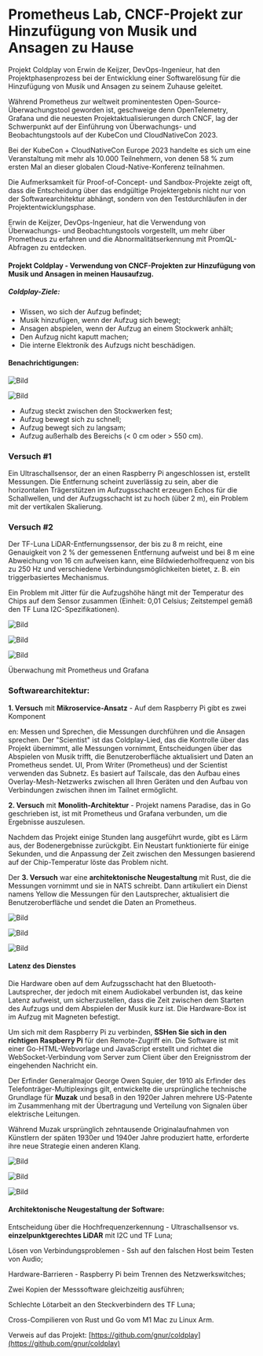 # **Prometheus Lab, CNCF-Projekt zur Hinzufügung von Musik und Ansagen zu Hause**

Projekt Coldplay von Erwin de Keijzer, DevOps-Ingenieur, hat den Projektphasenprozess bei der Entwicklung einer Softwarelösung für die Hinzufügung von Musik und Ansagen zu seinem Zuhause geleitet.

Während Prometheus zur weltweit prominentesten Open-Source-Überwachungstool geworden ist, geschweige denn OpenTelemetry, Grafana und die neuesten Projektaktualisierungen durch CNCF, lag der Schwerpunkt auf der Einführung von Überwachungs- und Beobachtungstools auf der KubeCon und CloudNativeCon 2023.

Bei der KubeCon + CloudNativeCon Europe 2023 handelte es sich um eine Veranstaltung mit mehr als 10.000 Teilnehmern, von denen 58 % zum ersten Mal an dieser globalen Cloud-Native-Konferenz teilnahmen.

Die Aufmerksamkeit für Proof-of-Concept- und Sandbox-Projekte zeigt oft, dass die Entscheidung über das endgültige Projektergebnis nicht nur von der Softwarearchitektur abhängt, sondern von den Testdurchläufen in der Projektentwicklungsphase.

Erwin de Keijzer, DevOps-Ingenieur, hat die Verwendung von Überwachungs- und Beobachtungstools vorgestellt, um mehr über Prometheus zu erfahren und die Abnormalitätserkennung mit PromQL-Abfragen zu entdecken.

#### **Projekt Coldplay - Verwendung von CNCF-Projekten zur Hinzufügung von Musik und Ansagen in meinen Hausaufzug.**

##### **Coldplay-Ziele:**

- Wissen, wo sich der Aufzug befindet;
- Musik hinzufügen, wenn der Aufzug sich bewegt;
- Ansagen abspielen, wenn der Aufzug an einem Stockwerk anhält;
- Den Aufzug nicht kaputt machen;
- Die interne Elektronik des Aufzugs nicht beschädigen.

#### **Benachrichtigungen:**

![Bild](https://images.prismic.io/syntia/3a7f4e2f-fff0-44ef-8eef-f71422107799_screenshot-2023-04-20-at-12.52.54.png?auto=compress,format)

![Bild](https://images.prismic.io/syntia/6b9bf08b-5a88-4e63-aa9f-7aa6413ac99b_screenshot-2023-04-20-at-12.54.11.png?auto=compress,format)

- Aufzug steckt zwischen den Stockwerken fest;
- Aufzug bewegt sich zu schnell;
- Aufzug bewegt sich zu langsam;
- Aufzug außerhalb des Bereichs (< 0 cm oder > 550 cm).

### **Versuch #1**

Ein Ultraschallsensor, der an einen Raspberry Pi angeschlossen ist, erstellt Messungen. Die Entfernung scheint zuverlässig zu sein, aber die horizontalen Trägerstützen im Aufzugsschacht erzeugen Echos für die Schallwellen, und der Aufzugsschacht ist zu hoch (über 2 m), ein Problem mit der vertikalen Skalierung.

### **Versuch #2**

Der TF-Luna LiDAR-Entfernungssensor, der bis zu 8 m reicht, eine Genauigkeit von 2 % der gemessenen Entfernung aufweist und bei 8 m eine Abweichung von 16 cm aufweisen kann, eine Bildwiederholfrequenz von bis zu 250 Hz und verschiedene Verbindungsmöglichkeiten bietet, z. B. ein triggerbasiertes Mechanismus.

Ein Problem mit Jitter für die Aufzugshöhe hängt mit der Temperatur des Chips auf dem Sensor zusammen (Einheit: 0,01 Celsius; Zeitstempel gemäß den TF Luna I2C-Spezifikationen).

![Bild](https://images.prismic.io/syntia/d2547ded-c47c-49e5-ba3e-cc6dea613587_screenshot-2023-04-20-at-11.47.48.png?auto=compress,format)

![Bild](https://images.prismic.io/syntia/53181ac6-c67a-4116-b4bd-59c12d2bd01e_screenshot-2023-04-20-at-12.01.29.png?auto=compress,format)

![Bild](https://images.prismic.io/syntia/617ab138-6ffc-4997-94fe-66ef4b37c2f1_screenshot-2023-04-20-at-12.06.45.png?auto=compress,format)

Überwachung mit Prometheus und Grafana

### **Softwarearchitektur:**

**1. Versuch** mit **Mikroservice-Ansatz** - Auf dem Raspberry Pi gibt es zwei Komponent

en: Messen und Sprechen, die Messungen durchführen und die Ansagen sprechen. Der "Scientist" ist das Coldplay-Lied, das die Kontrolle über das Projekt übernimmt, alle Messungen vornimmt, Entscheidungen über das Abspielen von Musik trifft, die Benutzeroberfläche aktualisiert und Daten an Prometheus sendet. UI, Prom Writer (Prometheus) und der Scientist verwenden das Subnetz. Es basiert auf Tailscale, das den Aufbau eines Overlay-Mesh-Netzwerks zwischen all Ihren Geräten und den Aufbau von Verbindungen zwischen ihnen im Tailnet ermöglicht.

**2. Versuch** mit **Monolith-Architektur** - Projekt namens Paradise, das in Go geschrieben ist, ist mit Prometheus und Grafana verbunden, um die Ergebnisse auszulesen.

Nachdem das Projekt einige Stunden lang ausgeführt wurde, gibt es Lärm aus, der Bodenergebnisse zurückgibt. Ein Neustart funktionierte für einige Sekunden, und die Anpassung der Zeit zwischen den Messungen basierend auf der Chip-Temperatur löste das Problem nicht.

Der **3. Versuch** war eine **architektonische Neugestaltung** mit Rust, die die Messungen vornimmt und sie in NATS schreibt. Dann artikuliert ein Dienst namens Yellow die Messungen für den Lautsprecher, aktualisiert die Benutzeroberfläche und sendet die Daten an Prometheus.

![Bild](https://images.prismic.io/syntia/c89413bf-f8f5-457d-84c6-9133454bb995_screenshot-2023-04-20-at-12.10.53.png?auto=compress,format)

![Bild](https://images.prismic.io/syntia/7b90532a-efb5-4103-9692-3eed32674db2_screenshot-2023-04-20-at-12.36.12.png?auto=compress,format)

![Bild](https://images.prismic.io/syntia/f6a24d7c-dd18-4951-9db9-7e1c00eda89c_screenshot-2023-04-20-at-12.40.17.png?auto=compress,format)

#### **Latenz des Dienstes**

Die Hardware oben auf dem Aufzugsschacht hat den Bluetooth-Lautsprecher, der jedoch mit einem Audiokabel verbunden ist, das keine Latenz aufweist, um sicherzustellen, dass die Zeit zwischen dem Starten des Aufzugs und dem Abspielen der Musik kurz ist. Die Hardware-Box ist im Aufzug mit Magneten befestigt.

Um sich mit dem Raspberry Pi zu verbinden, **SSHen Sie sich in den richtigen Raspberry Pi** für den Remote-Zugriff ein. Die Software ist mit einer Go-HTML-Webvorlage und JavaScript erstellt und richtet die WebSocket-Verbindung vom Server zum Client über den Ereignisstrom der eingehenden Nachricht ein.

Der Erfinder Generalmajor George Owen Squier, der 1910 als Erfinder des Telefonträger-Multiplexings gilt, entwickelte die ursprüngliche technische Grundlage für **Muzak** und besaß in den 1920er Jahren mehrere US-Patente im Zusammenhang mit der Übertragung und Verteilung von Signalen über elektrische Leitungen.

Während Muzak ursprünglich zehntausende Originalaufnahmen von Künstlern der späten 1930er und 1940er Jahre produziert hatte, erforderte ihre neue Strategie einen anderen Klang.

![Bild](https://images.prismic.io/syntia/eebf8b9d-503b-4c32-b940-d50a751882ce_screenshot-2023-04-20-at-11.47.25.png?auto=compress,format)

![Bild](https://images.prismic.io/syntia/76db2edb-8e45-43a0-a298-d1d49dc0b05a_screenshot-2023-04-20-at-12.08.17.png?auto=compress,format)

![Bild](https://images.prismic.io/syntia/ba0ad0b4-bdd0-4336-8d41-f56996d9bfcc_screenshot-2023-04-20-at-12.36.54.png?auto=compress,format)

#### **Architektonische Neugestaltung der Software:**

Entscheidung über die Hochfrequenzerkennung - Ultraschallsensor vs. **einzelpunktgerechtes LiDAR** mit I2C und TF Luna;

Lösen von Verbindungsproblemen - Ssh auf den falschen Host beim Testen von Audio;

Hardware-Barrieren - Raspberry Pi beim Trennen des Netzwerkswitches;

Zwei Kopien der Messsoftware gleichzeitig ausführen;

Schlechte Lötarbeit an den Steckverbindern des TF Luna;

Cross-Compilieren von Rust und Go vom M1 Mac zu Linux Arm.

Verweis auf das Projekt: [https://github.com/gnur/coldplay](https://github.com/gnur/coldplay)